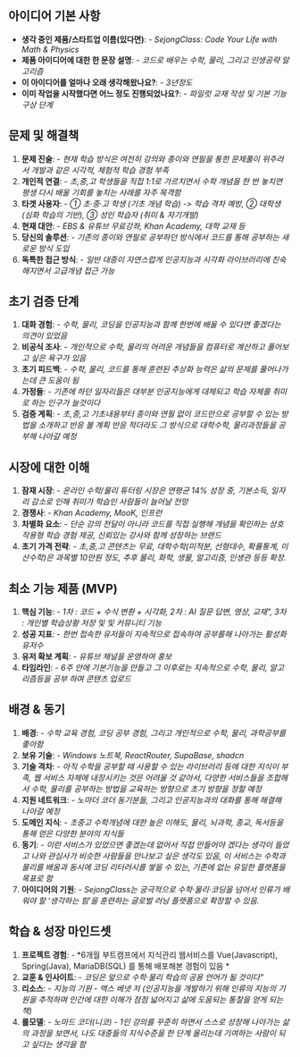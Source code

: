 ## 아이디어 기본 사항
- **생각 중인 제품/스타트업 이름(있다면)**: - *SejongClass: Code Your Life with Math & Physics*
- **제품 아이디어에 대한 한 문장 설명**: - *코드로 배우는 수학, 물리, 그리고 인생공략 알고리즘*
- **이 아이디어를 얼마나 오래 생각해왔나요?**: - *3년정도*
- **이미 작업을 시작했다면 어느 정도 진행되었나요?**: - *파일럿 교재 작성 및 기본 기능 구상 단계*

## 문제 및 해결책
1. **문제 진술**: - *현재 학습 방식은 여전히 강의와 종이와 연필을 통한 문제풀이 위주라서 개발과 같은 시각적, 체험적 학습 경험 부족*
2. **개인적 연결**: - *초,중,고 학생들을 직접 1:1로 가르치면서 수학 개념을 한 번 놓치면 평생 다시 배울 기회를 놓치는 사례를 자주 목격함*
3. **타겟 사용자**: - *① 초·중·고 학생 (기초 개념 학습) -> 학습 격차 예방, ② 대학생 (심화 학습의 기반), ③ 성인 학습자 (취미 & 자기개발)*
4. **현재 대안**: - *EBS & 유튜브 무료강좌, Khan Academy, 대학 교재 등*
5. **당신의 솔루션**: - *기존의 종이와 연필로 공부하던 방식에서 코드를 통해 공부하는 새로운 방식 도입*
6. **독특한 접근 방식**: - *일반 대중이 자연스럽게 인공지능과 시각화 라이브러리에 친숙해지면서 고급개념 접근 가능*

## 초기 검증 단계
1. **대화 경험**: - *수학, 물리, 코딩을 인공지능과 함께 한번에 배울 수 있다면 좋겠다는 의견이 있었음*
2. **비공식 조사**: - *개인적으로 수학, 물리의 어려운 개념들을 컴퓨터로 계산하고 풀어보고 싶은 욕구가 있음*
3. **초기 피드백**: - *수학, 물리, 코드를 통해 훈련된 추상화 능력은 삶의 문제를 풀어나가는데 큰 도움이 됨*
4. **가정들**: - *기존에 하던 일자리들은 대부분 인공지능에게 대체되고 학습 자체를 취미로 하는 인구가 늘것이다*
5. **검증 계획**: - *초,중,고 기초내용부터 종이와 연필 없이 코드만으로 공부할 수 있는 방법을 소개하고 반응 볼 계획 반응 적더라도 그 방식으로 대학수학, 물리과정들을 공부해 나아갈 예정*

## 시장에 대한 이해
1. **잠재 시장**: - *온라인 수학/물리 튜터링 시장은 연평균 14% 성장 중, 기본소득, 일자리 감소로 인해 취미가 학습인 사람들이 늘어날 전망*
2. **경쟁사**: - *Khan Academy, MooK, 인프런*
3. **차별화 요소**: - *단순 강의 전달이 아니라 코드를 직접 실행해 개념을 확인하는 상호작용형 학습 경험 제공, 신뢰있는 강사와 함께 성장하는 브랜드*
4. **초기 가격 전략**: - *초,중,고 콘텐츠는 무료, 대학수학(미적분, 선형대수, 확률통계, 이산수학)은 과목별 10만원 정도, 추후 물리, 화학, 생물, 알고리즘, 인생관 등등 확장.*

## 최소 기능 제품 (MVP)
1. **핵심 기능**: - *1차 : 코드 + 수식 변환 + 시각화, 2차 : AI 질문 답변, 영상, 교재”, 3차 : 개인별 학습상황 저장 및 및 커뮤니티 기능*
2. **성공 지표**: - *한번 접속한 유저들이 지속적으로 접속하여 공부를해 나아가는 활성화 유저수*
3. **유저 확보 계획**: - *유튜브 채널을 운영하여 홍보*
4. **타임라인**: - *6주 안에 기본기능을 만들고 그 이후로는 지속적으로 수학, 물리, 알고리즘등을 공부 하며 콘텐츠 업로드*

## 배경 & 동기
1. **배경**: - *수학 교육 경험, 코딩 공부 경험, 그리고 개인적으로 수학, 물리, 과학공부를 좋아함*
2. **보유 기술**: - *Windows 노트북, ReactRouter, SupaBase, shadcn*
3. **기술 격차**: - *아직 수학을 공부할 때 사용할 수 있는 라이브러리 등에 대한 지식이 부족, 웹 서비스 자체에 내장시키는 것은 어려울 것 같아서, 다양한 서비스들을 조합해서 수학, 물리를 공부하는 방법을 교육하는 방향으로 초기 방향을 정할 예정*
4. **지원 네트워크**: - *노마더 코더 동기분들, 그리고 인공지능과의 대화를 통해 해결해 나아갈 예정*
5. **도메인 지식**: - *초중고 수학개념에 대한 높은 이해도, 물리, 뇌과학, 종교, 독서등을 통해 얻은 다양한 분야의 지식들*
6. **동기**: - *이런 서비스가 있었으면 좋겠는데 없어서 직접 만들어야 겠다는 생각이 들었고 나와 관심사가 비슷한 사람들을 만나보고 싶은 생각도 있음, 이 서비스는 수학과 물리를 배움과 동시에 코딩 리터러시를 쌓을 수 있는, 기존에 없는 유일한 플랫폼을 목표로 함*
7. **아이디어의 기원**: - *SejongClass는 궁극적으로 수학·물리·코딩을 넘어서 인류가 배워야 할 ‘생각하는 힘’을 훈련하는 글로벌 러닝 플랫폼으로 확장할 수 있음.*

## 학습 & 성장 마인드셋
1. **프로젝트 경험**: - *6개월 부트캠프에서 지식관리 웹서비스를 Vue(Javascript), Spring(Java), MariaDB(SQL) 를 통해 배포해본 경험이 있음  *
2. **교훈 & 인사이트**: - *코딩은 앞으로 수학·물리 학습의 공용 언어가 될 것이다”*
3. **리소스**: - *지능의 기원 - 맥스 베넷 저 (인공지능을 개발하기 위해 인류의 지능의 기원을 추적하며 인간에 대한 이해가 점점 넓어지고 삶에 도움되는 통찰을 얻게 되는 책)*
4. **롤모델**: - *노마드 코더(니코) - 1인 강의를 꾸준히 하면서 스스로 성장해 나아가는 삶의 과정을 보면서, 나도 대중들의 지식수준을 한 단계 올리는데 기여하는 사람이 되고 싶다는 생각을 함*  
